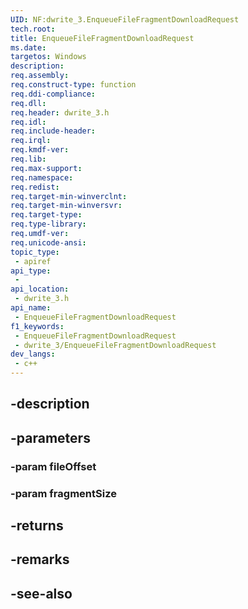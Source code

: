 ```yaml
---
UID: NF:dwrite_3.EnqueueFileFragmentDownloadRequest
tech.root: 
title: EnqueueFileFragmentDownloadRequest
ms.date: 
targetos: Windows
description: 
req.assembly: 
req.construct-type: function
req.ddi-compliance: 
req.dll: 
req.header: dwrite_3.h
req.idl: 
req.include-header: 
req.irql: 
req.kmdf-ver: 
req.lib: 
req.max-support: 
req.namespace: 
req.redist: 
req.target-min-winverclnt: 
req.target-min-winversvr: 
req.target-type: 
req.type-library: 
req.umdf-ver: 
req.unicode-ansi: 
topic_type:
 - apiref
api_type:
 - 
api_location:
 - dwrite_3.h
api_name:
 - EnqueueFileFragmentDownloadRequest
f1_keywords:
 - EnqueueFileFragmentDownloadRequest
 - dwrite_3/EnqueueFileFragmentDownloadRequest
dev_langs:
 - c++
---
```


## -description

## -parameters

### -param fileOffset

### -param fragmentSize

## -returns

## -remarks

## -see-also

